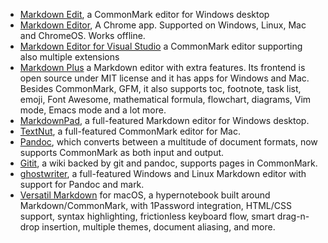 - [Markdown Edit](http://markdownedit.com/), a CommonMark editor for Windows desktop
- [Markdown Editor](https://chrome.google.com/webstore/detail/markdown-editor/gjolennkaebiimakmoaadofoihhldjhb), A Chrome app. Supported on Windows, Linux, Mac and ChromeOS. Works offline.
- [Markdown Editor for Visual Studio](https://visualstudiogallery.msdn.microsoft.com/eaab33c3-437b-4918-8354-872dfe5d1bfe) a CommonMark editor supporting also multiple extensions
- [Markdown Plus](http://tylingsoft.com/markdown-plus/) a Markdown editor with extra features. Its frontend is open source under MIT license and it has apps for Windows and Mac. Besides CommonMark, GFM, it also supports toc, footnote, task list, emoji, Font Awesome, mathematical formula, flowchart, diagrams, Vim mode, Emacs mode and a lot more. 
- [MarkdownPad](http://markdownpad.com), a full-featured Markdown editor for Windows desktop.
- [TextNut](http://www.textnutwriter.com), a full-featured CommonMark editor for Mac.
- [Pandoc](http://pandoc.org), which converts between a multitude of document formats, now supports CommonMark as both input and output.
- [Gitit](http://gitit.net), a wiki backed by git and pandoc, supports pages in CommonMark.
- [ghostwriter](http://wereturtle.github.io/ghostwriter), a full-featured Windows and Linux Markdown editor with support for Pandoc and mark.
- [Versatil Markdown](http://versatilapp.com) for macOS, a hypernotebook built around Markdown/CommonMark, with 1Password integration, HTML/CSS support, syntax highlighting, frictionless keyboard flow, smart drag-n-drop insertion, multiple themes, document aliasing, and more.